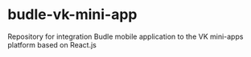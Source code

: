 # budle-vk-mini-app
Repository for integration Budle mobile application to the VK mini-apps platform based on React.js
